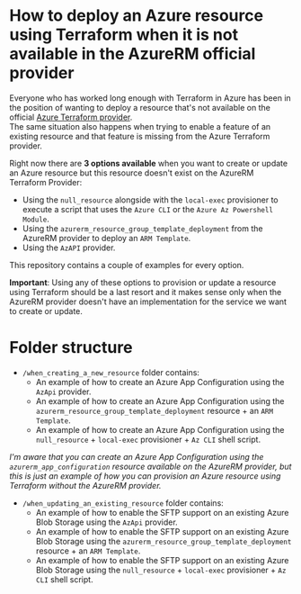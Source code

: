 # How to deploy an Azure resource using Terraform when it is not available in the AzureRM official provider

Everyone who has worked long enough with Terraform in Azure has been in the position of wanting to deploy a resource that's not available on the official [Azure Terraform provider](https://registry.terraform.io/providers/hashicorp/azurerm).    
The same situation also happens when trying to enable a feature of an existing resource and that feature is missing from the Azure Terraform provider.

Right now there are **3 options available** when you want to create or update an Azure resource but this resource doesn't exist on the AzureRM Terraform Provider:
- Using the  ``null_resource`` alongside with the ``local-exec`` provisioner to execute a script that uses the ``Azure CLI`` or the ``Azure Az Powershell Module``.
- Using the ``azurerm_resource_group_template_deployment`` from the AzureRM provider to deploy an ``ARM Template``.
- Using the ``AzAPI`` provider.

This repository contains a couple of examples for every option.

**Important**: Using any of these options to provision or update a resource using Terraform should be a last resort and it makes sense only when the AzureRM provider doesn't have an implementation for the service we want to create or update.

# **Folder structure**

- ``/when_creating_a_new_resource`` folder contains:
  -  An example of how to create an Azure App Configuration using the ``AzApi`` provider.
  - An example of how to create an Azure App Configuration using the ``azurerm_resource_group_template_deployment`` resource +  an ``ARM Template``.
  - An example of how to create an Azure App Configuration using the ``null_resource`` + ``local-exec`` provisioner + ``Az CLI`` shell script.

_I'm aware that you can create an Azure App Configuration using the ``azurerm_app_configuration`` resource available on the AzureRM provider, but this is just an example of how you can provision an Azure resource using Terraform without the AzureRM provider._

- ``/when_updating_an_existing_resource`` folder contains:
  - An example of how to enable the SFTP support on an existing Azure Blob Storage using the ``AzApi`` provider.
  - An example of how to enable the SFTP support on an existing Azure Blob Storage using the ``azurerm_resource_group_template_deployment`` resource +  an ``ARM Template``.
  - An example of how to enable the SFTP support on an existing Azure Blob Storage using the ``null_resource`` + ``local-exec`` provisioner + ``Az CLI`` shell script.

